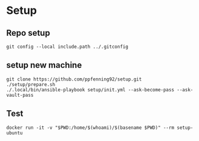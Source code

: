 # Setup

## Repo setup
```shell
git config --local include.path ../.gitconfig 
```

## setup new machine
```shell
git clone https://github.com/ppfenning92/setup.git
./setup/prepare.sh
./.local/bin/ansible-playbook setup/init.yml --ask-become-pass --ask-vault-pass
```

## Test
```shell
docker run -it -v "$PWD:/home/$(whoami)/$(basename $PWD)" --rm setup-ubuntu
```
